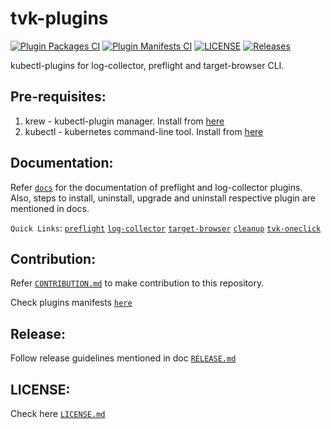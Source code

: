 # tvk-plugins
[![Plugin Packages CI](https://github.com/trilioData/tvk-plugins/actions/workflows/plugin-packages.yml/badge.svg)](https://github.com/trilioData/tvk-plugins/actions/workflows/plugin-packages.yml)
[![Plugin Manifests CI](https://github.com/trilioData/tvk-plugins/actions/workflows/plugin-manifests.yml/badge.svg)](https://github.com/trilioData/tvk-plugins/actions/workflows/plugin-manifests.yml)
[![LICENSE](https://img.shields.io/github/license/trilioData/tvk-plugins.svg)](https://github.com/trilioData/tvk-plugins/blob/master/LICENSE.md)
[![Releases](https://img.shields.io/github/v/release/trilioData/tvk-plugins.svg?include_prereleases)](https://github.com/trilioData/tvk-plugins/releases)

kubectl-plugins for log-collector, preflight and target-browser CLI.

## Pre-requisites:

1. krew - kubectl-plugin manager. Install from [here](https://krew.sigs.k8s.io/docs/user-guide/setup/install/)
2. kubectl - kubernetes command-line tool. Install from [here](https://kubernetes.io/docs/tasks/tools/install-kubectl/)


## Documentation:

Refer [`docs`](docs) for the documentation of preflight and log-collector plugins.
Also, steps to install, uninstall, upgrade and uninstall respective plugin are mentioned in docs.

`Quick Links`: [`preflight`](docs/preflight/README.md)  [`log-collector`](docs/log-collector/README.md) [`target-browser`](docs/target-browser/README.md)
[`cleanup`](docs/cleanup/README.md) [`tvk-oneclick`](docs/tvk-oneclick/README.md) 

## Contribution:

Refer [`CONTRIBUTION.md`](docs/CONTRIBUTION.md) to make contribution to this repository.

Check plugins manifests [`here`](plugins)

## Release:

Follow release guidelines mentioned in doc [`RELEASE.md`](docs/RELEASE.md)


## LICENSE:

Check here [`LICENSE.md`](LICENSE.md) 
